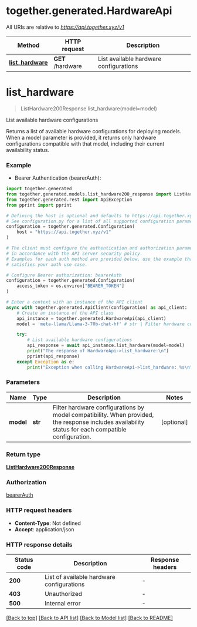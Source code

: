 # together.generated.HardwareApi

All URIs are relative to *https://api.together.xyz/v1*

Method | HTTP request | Description
------------- | ------------- | -------------
[**list_hardware**](HardwareApi.md#list_hardware) | **GET** /hardware | List available hardware configurations


# **list_hardware**
> ListHardware200Response list_hardware(model=model)

List available hardware configurations

Returns a list of available hardware configurations for deploying models. When a model parameter is provided, it returns only hardware configurations compatible  with that model, including their current availability status.

### Example

* Bearer Authentication (bearerAuth):

```python
import together.generated
from together.generated.models.list_hardware200_response import ListHardware200Response
from together.generated.rest import ApiException
from pprint import pprint

# Defining the host is optional and defaults to https://api.together.xyz/v1
# See configuration.py for a list of all supported configuration parameters.
configuration = together.generated.Configuration(
    host = "https://api.together.xyz/v1"
)

# The client must configure the authentication and authorization parameters
# in accordance with the API server security policy.
# Examples for each auth method are provided below, use the example that
# satisfies your auth use case.

# Configure Bearer authorization: bearerAuth
configuration = together.generated.Configuration(
    access_token = os.environ["BEARER_TOKEN"]
)

# Enter a context with an instance of the API client
async with together.generated.ApiClient(configuration) as api_client:
    # Create an instance of the API class
    api_instance = together.generated.HardwareApi(api_client)
    model = 'meta-llama/Llama-3-70b-chat-hf' # str | Filter hardware configurations by model compatibility. When provided,  the response includes availability status for each compatible configuration.  (optional)

    try:
        # List available hardware configurations
        api_response = await api_instance.list_hardware(model=model)
        print("The response of HardwareApi->list_hardware:\n")
        pprint(api_response)
    except Exception as e:
        print("Exception when calling HardwareApi->list_hardware: %s\n" % e)
```



### Parameters


Name | Type | Description  | Notes
------------- | ------------- | ------------- | -------------
 **model** | **str**| Filter hardware configurations by model compatibility. When provided,  the response includes availability status for each compatible configuration.  | [optional]

### Return type

[**ListHardware200Response**](ListHardware200Response.md)

### Authorization

[bearerAuth](../README.md#bearerAuth)

### HTTP request headers

 - **Content-Type**: Not defined
 - **Accept**: application/json

### HTTP response details

| Status code | Description | Response headers |
|-------------|-------------|------------------|
**200** | List of available hardware configurations |  -  |
**403** | Unauthorized |  -  |
**500** | Internal error |  -  |

[[Back to top]](#) [[Back to API list]](../README.md#documentation-for-api-endpoints) [[Back to Model list]](../README.md#documentation-for-models) [[Back to README]](../README.md)
